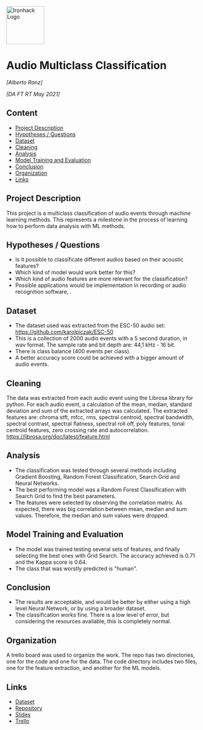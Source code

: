 <img src="https://bit.ly/2VnXWr2" alt="Ironhack Logo" width="100"/>


# Audio Multiclass Classification

*[Alberto Ranz]*

*[DA FT RT May 2021]*


## Content

- [Project Description](#project-description)
- [Hypotheses / Questions](#hypotheses-questions)
- [Dataset](#dataset)
- [Cleaning](#cleaning)
- [Analysis](#analysis)
- [Model Training and Evaluation](#model-training-and-evaluation)
- [Conclusion](#conclusion)
- [Organization](#organization)
- [Links](#links)


## Project Description

This project is a multiclass classification of audio events through machine learning methods. This represents a milestone in the process of learning how to perform data analysis with ML methods.


## Hypotheses / Questions

* Is it possible to classificate different audios based on their acoustic features?
* Which kind of model would work better for this?
* Which kind of audio features are more relevant for the classification?
* Possible applications would be implementation in recording or audio recognition software, .


## Dataset

* The dataset used was extracted from the ESC-50 audio set: https://github.com/karolpiczak/ESC-50 
* This is a collection of 2000 audio events with a 5 second duration, in wav format. The sample rate and bit depth are: 44,1 kHz - 16 bit.
* There is class balance (400 events per class).
* A better accuracy score could be achieved with a bigger amount of audio events.


## Cleaning

The data was extracted from each audio event using the Librosa library for python.
For each audio event, a calculation of the mean, median, standard deviation and sum of the extracted arrays was calculated.
The extracted features are: chroma stft, mfcc, rms, spectral centroid, spectral bandwidth, spectral contrast, spectral flatness, spectral roll off, poly features, tonal centroid features, zero crossing rate and autocorrelation.
https://librosa.org/doc/latest/feature.html


## Analysis

* The classification was tested through several methods including Gradient Boosting, Random Forest Classification, Search Grid and Neural Networks.
* The best performing model was a Random Forest Classification with Search Grid to find the best parameters. 
* The features were selected by observing the correlation matrix. As expected, there was big correlation between mean, median and sum values. Therefore, the median and sum values were dropped.


## Model Training and Evaluation

* The model was trained testing several sets of features, and finally selecting the best ones with Grid Search. The accuracy achieved is 0.71 and the Kappa score is 0.64. 
* The class that was worstly predicted is "human".


## Conclusion

* The results are acceptable, and would be better by either using a high level Neural Network, or by using a broader dataset.
* The classification works fine. There is a low level of error, but considering the resources available, this is completely normal.


## Organization

A trello board was used to organize the work.
The repo has two directories, one for the code and one for the data. The code directory includes two files, one for the feature extraction, and another for the ML models.


## Links

* [Dataset](https://github.com/karolpiczak/ESC-50)
* [Repository](https://github.com/albertoranz/Final-Project-DA)  
* [Slides](https://docs.google.com/presentation/d/1P6HnTDtupBFhwozzsj4MYkXXZscxdlsit7H2P51l1wc)  
* [Trello](https://trello.com/b/5HfNwHnB/final-proyect)  
